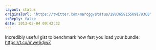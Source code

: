 ```yaml
---
layout: status
originalUrl: 'https://twitter.com/marcgg/status/298365915509178368'
isReply: false
date: 2013-02-04 09:42:32
---
```


Incredibly useful gist to benchmark how fast you load your bundle: https://t.co/mweSdjwZ
